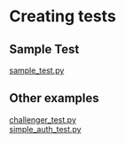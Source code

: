 # Creating tests
## Sample Test
[sample_test.py](https://github.com/david-prv/chall-unit-tests/blob/main/tests/sample_test.py)

## Other examples
[challenger_test.py](https://github.com/david-prv/chall-unit-tests/blob/main/tests/challenger_test.py)  
[simple_auth_test.py](https://github.com/david-prv/chall-unit-tests/blob/main/tests/simple_auth_test.py)
